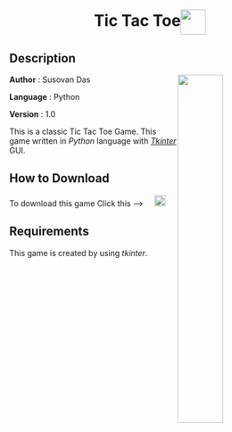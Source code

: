 #
**<H1 align = "center">Tic Tac Toe<img align= "center" height=45 src="assets/icon.png"></H1>**

## Description

<img align= "right" width=40% src="https://github.com/SusovanGithub/Python-Games/blob/master/Assets/tic_tac_toe.gif">

**Author** : Susovan Das

**Language** : Python

**Version** : 1.0

This is a classic Tic Tac Toe Game. This game written in _Python_ language with [_Tkinter_](https://docs.python.org/3/library/tkinter.html) GUI.

## How to Download

To download this game Click this --> &nbsp; &nbsp; [<img src="https://github.com/SusovanGithub/Python-Games/blob/master/Assets/.download_icon.png" width="20" height="20"/>][DownGit]

## Requirements

This game is created by using _tkinter_.

<!--Inner Links-->
[DownGit]: https://minhaskamal.github.io/DownGit/#/home?url=https://github.com/SusovanGithub/Python-Games/Tic_Tac_Toe
